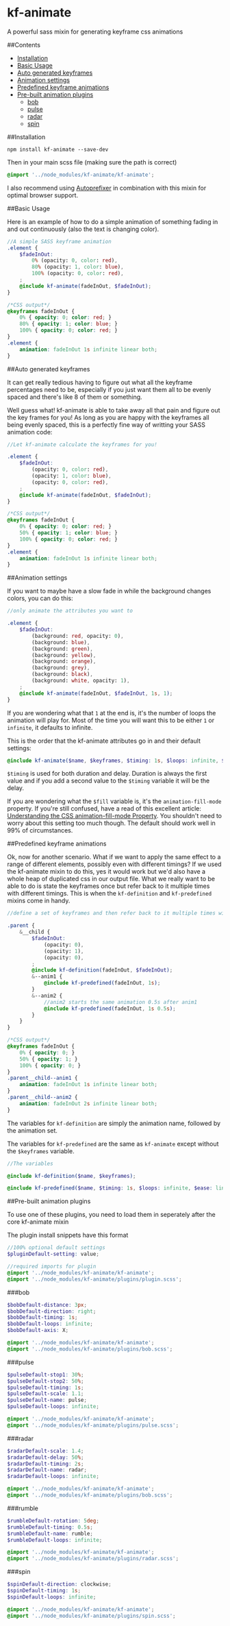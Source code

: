 # kf-animate
A powerful sass mixin for generating keyframe css animations

##Contents

* [Installation](#installation)
* [Basic Usage](#basic-usage)
* [Auto generated keyframes](#auto-generated-keyframes)
* [Animation settings](#animation-settings)
* [Predefined keyframe animations](#predefined-keyframe-animations)
* [Pre-built animation plugins](#pre-built-animation-plugins)
  * [bob](#bob)
  * [pulse](#pulse)
  * [radar](#radar)
  * [spin](#spin)

##Installation

```````
npm install kf-animate --save-dev
```````

Then in your main scss file (making sure the path is correct)

``````scss
@import '../node_modules/kf-animate/kf-animate';
``````

I also recommend using [Autoprefixer](https://github.com/postcss/autoprefixer) in combination with this mixin for optimal browser support.

##Basic Usage

Here is an example of how to do a simple animation of something fading in and out continuously (also the text is changing color).

`````````````SCSS
//A simple SASS keyframe animation
.element {
    $fadeInOut:
        0% (opacity: 0, color: red),
        80% (opacity: 1, color: blue),
        100% (opacity: 0, color: red),
    ;
    @include kf-animate(fadeInOut, $fadeInOut);
}
```````````````````````
```````````````````````CSS
/*CSS output*/
@keyframes fadeInOut {
    0% { opacity: 0; color: red; }
    80% { opacity: 1; color: blue; }
    100% { opacity: 0; color: red; }
}
.element {
    animation: fadeInOut 1s infinite linear both;
}
```````````````````````

##Auto generated keyframes

It can get really tedious having to figure out what all the keyframe percentages need to be, especially if you just want them all to be evenly spaced and there's like 8 of them or something.

Well guess what! kf-animate is able to take away all that pain and figure out the key frames for you! As long as you are happy with the keyframes all being evenly spaced, this is a perfectly fine way of writting your SASS animation code:

`````````````SCSS
//Let kf-animate calculate the keyframes for you!

.element {
    $fadeInOut:
        (opacity: 0, color: red),
        (opacity: 1, color: blue),
        (opacity: 0, color: red),
    ;
    @include kf-animate(fadeInOut, $fadeInOut);
}
```````````````````````
```````````````````````CSS
/*CSS output*/
@keyframes fadeInOut {
    0% { opacity: 0; color: red; }
    50% { opacity: 1; color: blue; }
    100% { opacity: 0; color: red; }
}
.element {
    animation: fadeInOut 1s infinite linear both;
}
```````````````````````

##Animation settings

If you want to maybe have a slow fade in while the background changes colors, you can do this:

`````````````SCSS
//only animate the attributes you want to

.element {
    $fadeInOut:
        (background: red, opacity: 0),
        (background: blue),
        (background: green),
        (background: yellow),
        (background: orange),
        (background: grey),
        (background: black),
        (background: white, opacity: 1),
    ;
    @include kf-animate(fadeInOut, $fadeInOut, 1s, 1);
}
```````````````````````

If you are wondering what that `1` at the end is, it's the number of loops the animation will play for. Most of the time you will want this to be either `1` or `infinite`, it defaults to infinite.

This is the order that the kf-animate attributes go in and their default settings:

`````````````SCSS
@include kf-animate($name, $keyframes, $timing: 1s, $loops: infinite, $ease: linear, $fill: both)
```````````````````````

`$timing` is used for both duration and delay. Duration is always the first value and if you add a second value to the `$timing` variable it will be the delay.

If you are wondering what the `$fill` variable is, it's the `animation-fill-mode` property. If you're still confused, have a read of this excellent article: [Understanding the CSS animation-fill-mode Property](http://www.sitepoint.com/understanding-css-animation-fill-mode-property/). You shouldn't need to worry about this setting too much though. The default should work well in 99% of circumstances.

##Predefined keyframe animations

Ok, now for another scenario. What if we want to apply the same effect to a range of different elements, possibly even with different timings? If we used the kf-animate mixin to do this, yes it would work but we'd also have a whole heap of duplicated css in our output file. What we really want to be able to do is state the keyframes once but refer back to it multiple times with different timings. This is when the `kf-definition` and `kf-predefined` mixins come in handy.

`````````````SCSS
//define a set of keyframes and then refer back to it multiple times with different timings

.parent {
    &__child {
        $fadeInOut:
            (opacity: 0),
            (opacity: 1),
            (opacity: 0),
        ;
        @include kf-definition(fadeInOut, $fadeInOut);
        &--anim1 {
            @include kf-predefined(fadeInOut, 1s);
        }
        &--anim2 {
            //anim2 starts the same animation 0.5s after anim1
            @include kf-predefined(fadeInOut, 1s 0.5s);
        }
    }
}
```````````````````````
```````````````````````CSS
/*CSS output*/
@keyframes fadeInOut {
    0% { opacity: 0; }
    50% { opacity: 1; }
    100% { opacity: 0; }
}
.parent__child--anim1 {
    animation: fadeInOut 1s infinite linear both;
}
.parent__child--anim2 {
    animation: fadeInOut 2s infinite linear both;
}
```````````````````````

The variables for `kf-definition` are simply the animation name, followed by the animation set.

The variables for `kf-predefined` are the same as `kf-animate` except without the `$keyframes` variable.

`````````````SCSS
//The variables

@include kf-definition($name, $keyframes);

@include kf-predefined($name, $timing: 1s, $loops: infinite, $ease: linear, $fill: both);
```````````````````````

##Pre-built animation plugins

To use one of these plugins, you need to load them in seperately after the core kf-animate mixin

The plugin install snippets have this format

``````````scss
//100% optional default settings
$pluginDefault-setting: value;

//required imports for plugin
@import '../node_modules/kf-animate/kf-animate';
@import '../node_modules/kf-animate/plugins/plugin.scss';
``````````

###bob

``````````scss
$bobDefault-distance: 3px;
$bobDefault-direction: right;
$bobDefault-timing: 1s;
$bobDefault-loops: infinite;
$bobDefault-axis: X;

@import '../node_modules/kf-animate/kf-animate';
@import '../node_modules/kf-animate/plugins/bob.scss';
``````````

###pulse

``````````scss
$pulseDefault-stop1: 30%;
$pulseDefault-stop2: 50%;
$pulseDefault-timing: 1s;
$pulseDefault-scale: 1.1;
$pulseDefault-name: pulse;
$pulseDefault-loops: infinite;

@import '../node_modules/kf-animate/kf-animate';
@import '../node_modules/kf-animate/plugins/pulse.scss';
``````````


###radar

``````````scss
$radarDefault-scale: 1.4;
$radarDefault-delay: 50%;
$radarDefault-timing: 2s;
$radarDefault-name: radar;
$radarDefault-loops: infinite;

@import '../node_modules/kf-animate/kf-animate';
@import '../node_modules/kf-animate/plugins/bob.scss';
``````````

###rumble

``````````scss
$rumbleDefault-rotation: 5deg;
$rumbleDefault-timing: 0.5s;
$rumbleDefault-name: rumble;
$rumbleDefault-loops: infinite;

@import '../node_modules/kf-animate/kf-animate';
@import '../node_modules/kf-animate/plugins/radar.scss';
``````````

###spin

``````````scss
$spinDefault-direction: clockwise;
$spinDefault-timing: 1s;
$spinDefault-loops: infinite;

@import '../node_modules/kf-animate/kf-animate';
@import '../node_modules/kf-animate/plugins/spin.scss';
``````````
